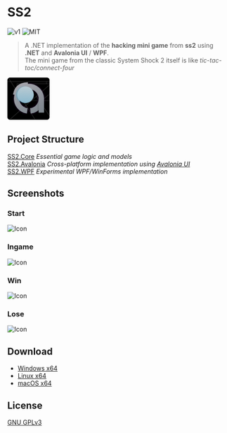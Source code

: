 # SS2

![v1](https://img.shields.io/badge/version-0.0.1-blue)
![MIT](https://img.shields.io/badge/License-GNU%20GPLv3-red)

> A .NET implementation of the **hacking mini game** from **ss2** using **.NET** and **Avalonia UI** / **WPF**.  
> The mini game from the classic System Shock 2 itself is like *tic-tac-toc/connect-four*

![Icon](Assets/Icon_96x96.png)

## Project Structure

[SS2.Core](SS2.Core) *Essential game logic and models*  
[SS2.Avalonia](SS2.AvaloniaUI) *Cross-platform implementation using [Avalonia UI](https://avaloniaui.net/)*   
[SS2.WPF](SS2.WPF) *Experimental WPF/WinForms implementation*  

## Screenshots

### Start

![Icon](Assets/Screenshots/Start.png)


### Ingame

![Icon](Assets/Screenshots/Ingame.png)

### Win

![Icon](Assets/Screenshots/Win.png)

### Lose

![Icon](Assets/Screenshots/Lose.png)

## Download

* [Windows x64]()
* [Linux x64]()
* [macOS x64]()

## License

[GNU GPLv3](LICENSE)
